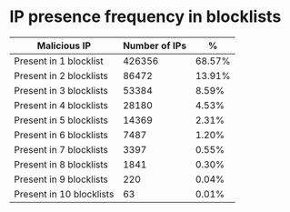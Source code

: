 # IP presence frequency in blocklists
| Malicious IP | Number of IPs | % |
|----|----|----|
| Present in 1 blocklist | 426356 | 68.57% |
| Present in 2 blocklists | 86472 | 13.91% |
| Present in 3 blocklists | 53384 | 8.59% |
| Present in 4 blocklists | 28180 | 4.53% |
| Present in 5 blocklists | 14369 | 2.31% |
| Present in 6 blocklists | 7487 | 1.20% |
| Present in 7 blocklists | 3397 | 0.55% |
| Present in 8 blocklists | 1841 | 0.30% |
| Present in 9 blocklists | 220 | 0.04% |
| Present in 10 blocklists | 63 | 0.01% |
